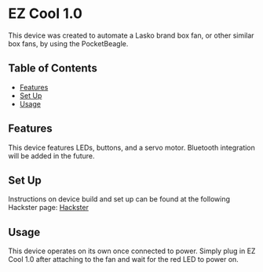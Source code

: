 # EZ Cool 1.0

This device was created to automate a Lasko brand box fan, or other similar box fans, by using the PocketBeagle.

## Table of Contents

- [Features](#features)
- [Set Up](#setup)
- [Usage](#usage)


## Features

This device features LEDs, buttons, and a servo motor. Bluetooth integration will be added in the future.

## Set Up
Instructions on device build and set up can be found at the following Hackster page: [Hackster](https://www.hackster.io/511889/ez-cool-1-0-pocketbeagle-5790c5)


## Usage

This device operates on its own once connected to power. Simply plug in EZ Cool 1.0 after attaching to the fan and wait for the red LED to power on.